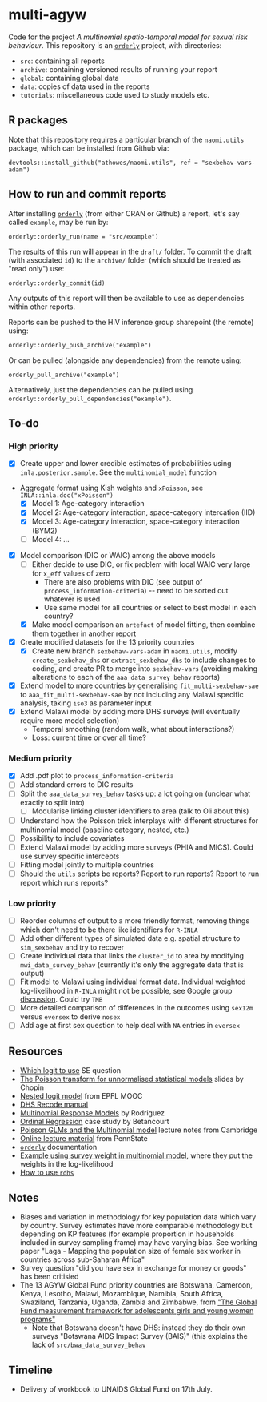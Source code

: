 # multi-agyw

Code for the project *A multinomial spatio-temporal model for sexual risk behaviour*.
This repository is an [`orderly`](https://github.com/vimc/orderly) project, with directories: 

* `src`: containing all reports
* `archive`: containing versioned results of running your report
* `global`: containing global data
* `data`: copies of data used in the reports
* `tutorials`: miscellaneous code used to study models etc.

## R packages

Note that this repository requires a particular branch of the `naomi.utils` package, which can be installed from Github via:

`devtools::install_github("athowes/naomi.utils", ref = "sexbehav-vars-adam")`

## How to run and commit reports

After installing [`orderly`](https://github.com/vimc/orderly) (from either CRAN or Github) a report, let's say called `example`, may be run by:

`orderly::orderly_run(name = "src/example")`

The results of this run will appear in the `draft/` folder.
To commit the draft (with associated `id`) to the `archive/` folder (which should be treated as "read only") use:

`orderly::orderly_commit(id)`

Any outputs of this report will then be available to use as dependencies within other reports.

Reports can be pushed to the HIV inference group sharepoint (the remote) using:

`orderly::orderly_push_archive("example")`

Or can be pulled (alongside any dependencies) from the remote using:

`orderly_pull_archive("example")`

Alternatively, just the dependencies can be pulled using `orderly::orderly_pull_dependencies("example")`.

## To-do

### High priority

- [x] Create upper and lower credible estimates of probabilities using `inla.posterior.sample`. See the `multinomial_model` function
- Aggregate format using Kish weights and `xPoisson`, see `INLA::inla.doc("xPoisson")`
  - [x] Model 1: Age-category interaction
  - [x] Model 2: Age-category interaction, space-category intercation (IID)
  - [x] Model 3: Age-category interaction, space-category interaction (BYM2)
  - [ ] Model 4: ...
- [x] Model comparison (DIC or WAIC) among the above models
  - [ ] Either decide to use DIC, or fix problem with local WAIC very large for `x_eff` values of zero
    - There are also problems with DIC (see output of `process_information-criteria`) -- need to be sorted out whatever is used
    - Use same model for all countries or select to best model in each country?
  - [x] Make model comparison an `artefact` of model fitting, then combine them together in another report
- [x] Create modified datasets for the 13 priority countries
  - [x] Create new branch `sexbehav-vars-adam` in `naomi.utils`, modify `create_sexbehav_dhs` or `extract_sexbehav_dhs` to include changes to coding, and create PR to merge into `sexbehav-vars` (avoiding making alterations to each of the `aaa_data_survey_behav` reports)
- [x] Extend model to more countries by generalising `fit_multi-sexbehav-sae` to `aaa_fit_multi-sexbehav-sae` by not including any Malawi specific analysis, taking `iso3` as parameter input
- [x] Extend Malawi model by adding more DHS surveys (will eventually require more model selection)
  - Temporal smoothing (random walk, what about interactions?)
  - Loss: current time or over all time?

### Medium priority

- [x] Add .pdf plot to `process_information-criteria`
- [ ] Add standard errors to DIC results
- [ ] Split the `aaa_data_survey_behav` tasks up: a lot going on (unclear what exactly to split into)
  - [ ] Modularise linking cluster identifiers to area (talk to Oli about this)
- [ ] Understand how the Poisson trick interplays with different structures for multinomial model (baseline category, nested, etc.)
- [ ] Possibility to include covariates
- [ ] Extend Malawi model by adding more surveys (PHIA and MICS). Could use survey specific intercepts
- [ ] Fitting model jointly to multiple countries
- [ ] Should the `utils` scripts be reports? Report to run reports? Report to run report which runs reports?

### Low priority

- [ ] Reorder columns of output to a more friendly format, removing things which don't need to be there like identifiers for `R-INLA`
- [ ] Add other different types of simulated data e.g. spatial structure to `sim_sexbehav` and try to recover
- [ ] Create individual data that links the `cluster_id` to area by modifying `mwi_data_survey_behav` (currently it's only the aggregate data that is output)
- [ ] Fit model to Malawi using individual format data. Individual weighted log-likelihood in `R-INLA` might not be possible, see Google group [discussion](https://groups.google.com/g/r-inla-discussion-group/c/Q-STkrFXR0g/m/6PWxRV4tBQ). Could try `TMB`
- [ ] More detailed comparison of differences in the outcomes using `sex12m` versus `eversex` to derive `nosex`
- [ ] Add age at first sex question to help deal with `NA` entries in `eversex`

## Resources

* [Which logit to use](https://stats.stackexchange.com/questions/307249/guidance-on-when-to-use-cumulative-vs-stopping-ratio-vs-continuation-ratio-vs) SE question
* [The Poisson transform for unnormalised statistical models](https://warwick.ac.uk/fac/sci/statistics/crism/workshops/estimatingconstants/chopin.pdf) slides by Chopin
* [Nested logit model](https://www.youtube.com/watch?v=5MuJ95nHISM) from EPFL MOOC
* [DHS Recode manual](https://dhsprogram.com/publications/publication-dhsg4-dhs-questionnaires-and-manuals.cfm)
* [Multinomial Response Models](https://data.princeton.edu/wws509/notes/c6.pdf) by Rodriguez
* [Ordinal Regression](https://betanalpha.github.io/assets/case_studies/ordinal_regression.html) case study by Betancourt
* [Poisson GLMs and the Multinomial model](http://www.statslab.cam.ac.uk/~qz280/teaching/modelling-2020/L14.pdf) lecture notes from Cambridge
* [Online lecture material](https://online.stat.psu.edu/stat504/lesson/8/8.4) from PennState
* [`orderly`](https://www.vaccineimpact.org/orderly/index.html) documentation
* [Example using survey weight in multinomial model](https://core.ac.uk/download/pdf/95690175.pdf), where they put the weights in the log-likelihood
* [How to use `rdhs`](https://cran.r-project.org/web/packages/rdhs/vignettes/introduction.html)

## Notes

* Biases and variation in methodology for key population data which vary by country. Survey estimates have more comparable methodology but depending on KP features (for example proportion in households included in survey sampling frame) may have varying bias. See working paper "Laga - Mapping the population size of female sex worker in countries across sub-Saharan Africa"
* Survey question "did you have sex in exchange for money or goods" has been critisied 
* The 13 AGYW Global Fund priority countries are Botswana, Cameroon, Kenya, Lesotho, Malawi, Mozambique, Namibia, South Africa, Swaziland, Tanzania, Uganda, Zambia and Zimbabwe, from ["The Global Fund measurement framework for adolescents girls and young women programs"](https://www.theglobalfund.org/media/8076/me_adolescentsgirlsandyoungwomenprograms_frameworkmeasurement_en.pdf)
  * Note that Botswana doesn't have DHS: instead they do their own surveys "Botswana AIDS Impact Survey (BAIS)" (this explains the lack of `src/bwa_data_survey_behav`

## Timeline

* Delivery of workbook to UNAIDS Global Fund on 17th July.
